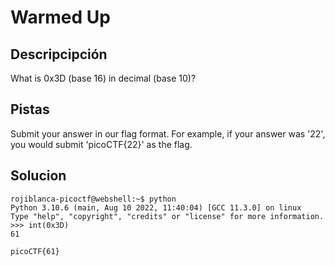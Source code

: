 # Warmed Up
## Descripcipción
What is 0x3D (base 16) in decimal (base 10)?
## Pistas
Submit your answer in our flag format. For example, if your answer was '22', you would submit 'picoCTF{22}' as the flag.
## Solucion
```
rojiblanca-picoctf@webshell:~$ python
Python 3.10.6 (main, Aug 10 2022, 11:40:04) [GCC 11.3.0] on linux
Type "help", "copyright", "credits" or "license" for more information.
>>> int(0x3D)
61
```
```
picoCTF{61}